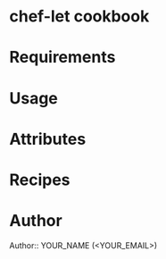 # chef-let cookbook

# Requirements

# Usage

# Attributes

# Recipes

# Author

Author:: YOUR_NAME (<YOUR_EMAIL>)
